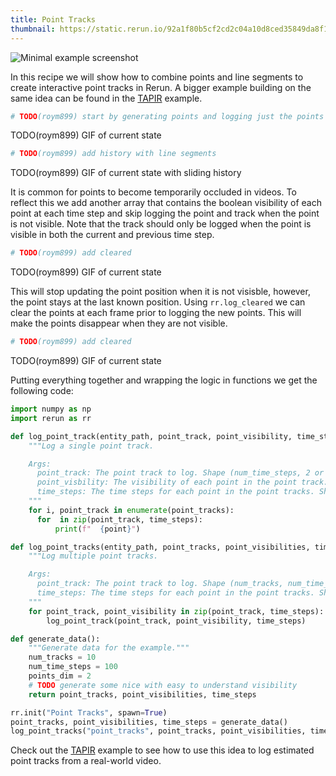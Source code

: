 ```yaml
---
title: Point Tracks
thumbnail: https://static.rerun.io/92a1f80b5cf2cd2c04a10d8ced35849da8f1c0ed_minimal_480w.png
---
```


<picture>
  <source media="(max-width: 480px)" srcset="https://static.rerun.io/92a1f80b5cf2cd2c04a10d8ced35849da8f1c0ed_minimal_480w.png">
  <source media="(max-width: 768px)" srcset="https://static.rerun.io/d78037f2306ed02505859adbae9f72d4ab2945d1_minimal_768w.png">
  <source media="(max-width: 1024px)" srcset="https://static.rerun.io/cf926c580c8ca8b39fd844f6adf4b19972b5111e_minimal_1024w.png">
  <source media="(max-width: 1200px)" srcset="https://static.rerun.io/8f03efd9e918f43b5e6d9257d0f1a3cb962b3889_minimal_1200w.png">
  <img src="https://static.rerun.io/0e47ac513ab25d56cf2b493128097d499a07e5e8_minimal_full.png" alt="Minimal example screenshot">
</picture>

In this recipe we will show how to combine points and line segments to create interactive point tracks in Rerun. A bigger example building on the same idea can be found in the [TAPIR]() example.

```python
# TODO(roym899) start by generating points and logging just the points
```
TODO(roym899) GIF of current state

```python
# TODO(roym899) add history with line segments
```
TODO(roym899) GIF of current state with sliding history

It is common for points to become temporarily occluded in videos. To reflect this we add another array that contains the boolean visibility of each point at each time step and skip logging the point and track when the point is not visible. Note that the track should only be logged when the point is visible in both the current and previous time step.
```python
# TODO(roym899) add cleared
```
TODO(roym899) GIF of current state

This will stop updating the point position when it is not visisble, however, the point stays at the last known position. Using `rr.log_cleared` we can clear the points at each frame prior to logging the new points. This will make the points disappear when they are not visible.

```python
# TODO(roym899) add cleared
```
TODO(roym899) GIF of current state


Putting everything together and wrapping the logic in functions we get the following code:
```python
import numpy as np
import rerun as rr

def log_point_track(entity_path, point_track, point_visibility, time_steps):
    """Log a single point track.

    Args:
      point_track: The point track to log. Shape (num_time_steps, 2 or 3).
      point_visbility: The visibility of each point in the point track. Shape (num_time_steps,).
      time_steps: The time steps for each point in the point tracks. Shape (num_time_steps,).
    """
    for i, point_track in enumerate(point_tracks):
      for  in zip(point_track, time_steps):
          print(f"  {point}")

def log_point_tracks(entity_path, point_tracks, point_visibilities, time_steps):
    """Log multiple point tracks.

    Args:
      point_track: The point track to log. Shape (num_tracks, num_time_steps, 2 or 3).
      time_steps: The time steps for each point in the point tracks. Shape (num_time_steps,).
    """
    for point_track, point_visibility in zip(point_track, time_steps):
        log_point_track(point_track, point_visibility, time_steps)

def generate_data():
    """Generate data for the example."""
    num_tracks = 10
    num_time_steps = 100
    points_dim = 2
    # TODO generate some nice with easy to understand visibility
    return point_tracks, point_visibilities, time_steps

rr.init("Point Tracks", spawn=True)
point_tracks, point_visibilities, time_steps = generate_data()
log_point_tracks("point_tracks", point_tracks, point_visibilities, time_steps)
```
Check out the [TAPIR]() example to see how to use this idea to log estimated point tracks from a real-world video.
